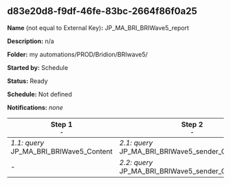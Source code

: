 ## d83e20d8-f9df-46fe-83bc-2664f86f0a25

**Name** (not equal to External Key)**:** JP_MA_BRI_BRIWave5_report

**Description:** n/a

**Folder:** my automations/PROD/Bridion/BRIwave5/

**Started by:** Schedule

**Status:** Ready

**Schedule:** Not defined

**Notifications:** _none_


| Step 1<br>_<small>-</small>_ | Step 2<br>_<small>-</small>_ |
| --- | --- |
| _1.1: query_<br>JP_MA_BRI_BRIWave5_Content | _2.1: query_<br>JP_MA_BRI_BRIWave5_sender_ClickData_All |
| - | _2.2: query_<br>JP_MA_BRI_BRIWave5_sender_OpenData_All |
